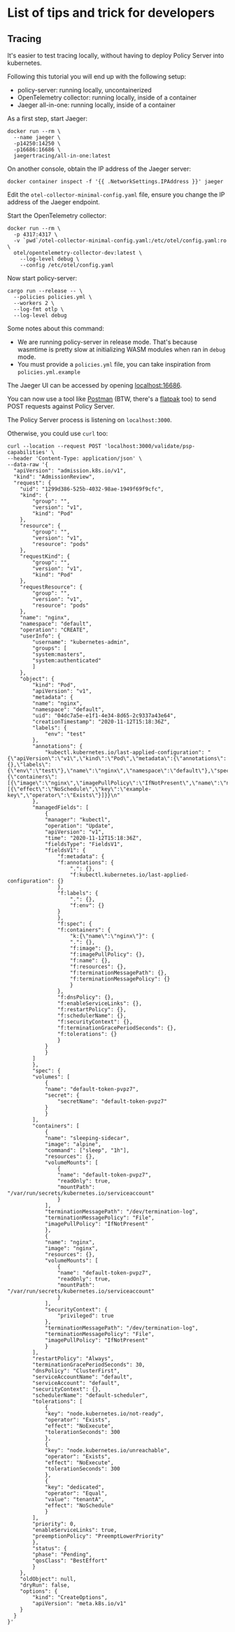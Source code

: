 # List of tips and trick for developers

## Tracing

It's easier to test tracing locally, without having to deploy Policy Server into
kubernetes.

Following this tutorial you will end up with the following setup:

  * policy-server: running locally, uncontainerized
  * OpenTelemetry collector: running locally, inside of a container
  * Jaeger all-in-one: running locally, inside of a container

As a first step, start Jaeger:

```console
docker run --rm \
  --name jaeger \
  -p14250:14250 \
  -p16686:16686 \
  jaegertracing/all-in-one:latest
```

On another console, obtain the IP address of the
Jaeger server:

```console
docker container inspect -f '{{ .NetworkSettings.IPAddress }}' jaeger
```

Edit the `otel-collector-minimal-config.yaml` file, ensure you change the
IP address of the Jaeger endpoint.

Start the OpenTelemetry collector:

```console
docker run --rm \
  -p 4317:4317 \
  -v `pwd`/otel-collector-minimal-config.yaml:/etc/otel/config.yaml:ro \
  otel/opentelemetry-collector-dev:latest \
    --log-level debug \
    --config /etc/otel/config.yaml
```

Now start policy-server:

```console
cargo run --release -- \
  --policies policies.yml \
  --workers 2 \
  --log-fmt otlp \
  --log-level debug
```

Some notes about this command:
  * We are running policy-server in release mode. That's because wasmtime is
    pretty slow at initializing WASM modules when ran in `debug` mode.
  * You must provide a `policies.yml` file, you can take inspiration from `policies.yml.example`

The Jaeger UI can be accessed by opening [localhost:16686](http://localhost:16686).

You can now use a tool like [Postman](https://www.postman.com/) (BTW, there's a
[flatpak](https://flathub.org/apps/details/com.getpostman.Postman) too) to
send POST requests against Policy Server.

The Policy Server process is listening on `localhost:3000`.

Otherwise, you could use `curl` too:

```console
curl --location --request POST 'localhost:3000/validate/psp-capabilities' \
--header 'Content-Type: application/json' \
--data-raw '{
  "apiVersion": "admission.k8s.io/v1",
  "kind": "AdmissionReview",
  "request": {
    "uid": "1299d386-525b-4032-98ae-1949f69f9cfc",
    "kind": {
        "group": "",
        "version": "v1",
        "kind": "Pod"
    },
    "resource": {
        "group": "",
        "version": "v1",
        "resource": "pods"
    },
    "requestKind": {
        "group": "",
        "version": "v1",
        "kind": "Pod"
    },
    "requestResource": {
        "group": "",
        "version": "v1",
        "resource": "pods"
    },
    "name": "nginx",
    "namespace": "default",
    "operation": "CREATE",
    "userInfo": {
        "username": "kubernetes-admin",
        "groups": [
        "system:masters",
        "system:authenticated"
        ]
    },
    "object": {
        "kind": "Pod",
        "apiVersion": "v1",
        "metadata": {
        "name": "nginx",
        "namespace": "default",
        "uid": "04dc7a5e-e1f1-4e34-8d65-2c9337a43e64",
        "creationTimestamp": "2020-11-12T15:18:36Z",
        "labels": {
            "env": "test"
        },
        "annotations": {
            "kubectl.kubernetes.io/last-applied-configuration": "{\"apiVersion\":\"v1\",\"kind\":\"Pod\",\"metadata\":{\"annotations\":{},\"labels\":{\"env\":\"test\"},\"name\":\"nginx\",\"namespace\":\"default\"},\"spec\":{\"containers\":[{\"image\":\"nginx\",\"imagePullPolicy\":\"IfNotPresent\",\"name\":\"nginx\"}],\"tolerations\":[{\"effect\":\"NoSchedule\",\"key\":\"example-key\",\"operator\":\"Exists\"}]}}\n"
        },
        "managedFields": [
            {
            "manager": "kubectl",
            "operation": "Update",
            "apiVersion": "v1",
            "time": "2020-11-12T15:18:36Z",
            "fieldsType": "FieldsV1",
            "fieldsV1": {
                "f:metadata": {
                "f:annotations": {
                    ".": {},
                    "f:kubectl.kubernetes.io/last-applied-configuration": {}
                },
                "f:labels": {
                    ".": {},
                    "f:env": {}
                }
                },
                "f:spec": {
                "f:containers": {
                    "k:{\"name\":\"nginx\"}": {
                    ".": {},
                    "f:image": {},
                    "f:imagePullPolicy": {},
                    "f:name": {},
                    "f:resources": {},
                    "f:terminationMessagePath": {},
                    "f:terminationMessagePolicy": {}
                    }
                },
                "f:dnsPolicy": {},
                "f:enableServiceLinks": {},
                "f:restartPolicy": {},
                "f:schedulerName": {},
                "f:securityContext": {},
                "f:terminationGracePeriodSeconds": {},
                "f:tolerations": {}
                }
            }
            }
        ]
        },
        "spec": {
        "volumes": [
            {
            "name": "default-token-pvpz7",
            "secret": {
                "secretName": "default-token-pvpz7"
            }
            }
        ],
        "containers": [
            {
            "name": "sleeping-sidecar",
            "image": "alpine",
            "command": ["sleep", "1h"],
            "resources": {},
            "volumeMounts": [
                {
                "name": "default-token-pvpz7",
                "readOnly": true,
                "mountPath": "/var/run/secrets/kubernetes.io/serviceaccount"
                }
            ],
            "terminationMessagePath": "/dev/termination-log",
            "terminationMessagePolicy": "File",
            "imagePullPolicy": "IfNotPresent"
            },
            {
            "name": "nginx",
            "image": "nginx",
            "resources": {},
            "volumeMounts": [
                {
                "name": "default-token-pvpz7",
                "readOnly": true,
                "mountPath": "/var/run/secrets/kubernetes.io/serviceaccount"
                }
            ],
            "securityContext": {
                "privileged": true
            },
            "terminationMessagePath": "/dev/termination-log",
            "terminationMessagePolicy": "File",
            "imagePullPolicy": "IfNotPresent"
            }
        ],
        "restartPolicy": "Always",
        "terminationGracePeriodSeconds": 30,
        "dnsPolicy": "ClusterFirst",
        "serviceAccountName": "default",
        "serviceAccount": "default",
        "securityContext": {},
        "schedulerName": "default-scheduler",
        "tolerations": [
            {
            "key": "node.kubernetes.io/not-ready",
            "operator": "Exists",
            "effect": "NoExecute",
            "tolerationSeconds": 300
            },
            {
            "key": "node.kubernetes.io/unreachable",
            "operator": "Exists",
            "effect": "NoExecute",
            "tolerationSeconds": 300
            },
            {
            "key": "dedicated",
            "operator": "Equal",
            "value": "tenantA",
            "effect": "NoSchedule"
            }
        ],
        "priority": 0,
        "enableServiceLinks": true,
        "preemptionPolicy": "PreemptLowerPriority"
        },
        "status": {
        "phase": "Pending",
        "qosClass": "BestEffort"
        }
    },
    "oldObject": null,
    "dryRun": false,
    "options": {
        "kind": "CreateOptions",
        "apiVersion": "meta.k8s.io/v1"
    }
  }
}'
```
